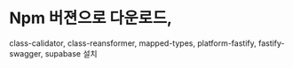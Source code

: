 # Npm 버젼으로 다운로드,
class-calidator, class-reansformer, mapped-types, platform-fastify, fastify-swagger, supabase 설치
